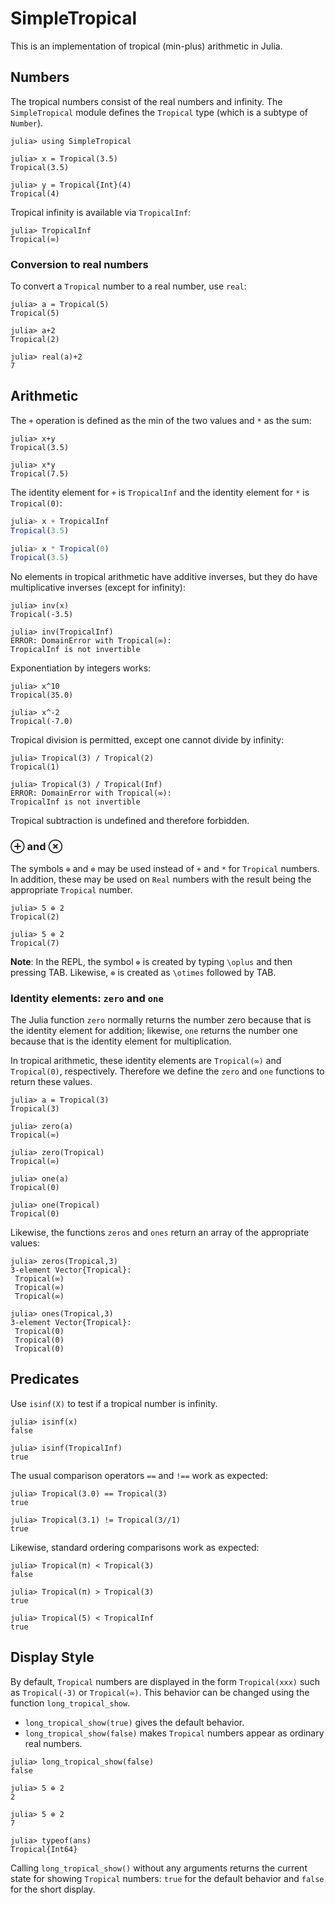 # SimpleTropical


This is an implementation of tropical (min-plus) arithmetic in Julia.

## Numbers

The tropical numbers consist of the real numbers and infinity. The
`SimpleTropical` module defines the `Tropical` type (which is a
subtype of `Number`). 
```
julia> using SimpleTropical

julia> x = Tropical(3.5)
Tropical(3.5)

julia> y = Tropical{Int}(4)
Tropical(4)
```

Tropical infinity is available via `TropicalInf`:
```
julia> TropicalInf
Tropical(∞)
```

### Conversion to real numbers  
To convert a `Tropical` number to a real number, use `real`:
```
julia> a = Tropical(5)
Tropical(5)

julia> a+2
Tropical(2)

julia> real(a)+2
7
```

## Arithmetic

The `+` operation is defined as the min of the two values and `*`
as the sum:
```
julia> x+y
Tropical(3.5)

julia> x*y
Tropical(7.5)
```

The identity element for `+` is `TropicalInf` and the identity
element for `*` is `Tropical(0)`:
``` julia
julia> x + TropicalInf
Tropical(3.5)

julia> x * Tropical(0)
Tropical(3.5)
```

No elements in tropical arithmetic have additive inverses, but they
do have multiplicative inverses (except for infinity):
```
julia> inv(x)
Tropical(-3.5)

julia> inv(TropicalInf)
ERROR: DomainError with Tropical(∞):
TropicalInf is not invertible
```

Exponentiation by integers works:
```
julia> x^10
Tropical(35.0)

julia> x^-2
Tropical(-7.0)
```

Tropical division is permitted, except one cannot divide by infinity:
```
julia> Tropical(3) / Tropical(2)
Tropical(1)

julia> Tropical(3) / Tropical(Inf)
ERROR: DomainError with Tropical(∞):
TropicalInf is not invertible
```

Tropical subtraction is undefined and therefore forbidden.

### ⊕ and ⊗ 

The symbols `⊕` and `⊗` may be used instead of `+` and `*` for `Tropical` numbers. In addition, these may be used on `Real` numbers with the result
being the appropriate `Tropical` number.
```
julia> 5 ⊕ 2
Tropical(2)

julia> 5 ⊗ 2
Tropical(7)
```

**Note**: In the REPL, the symbol `⊕` is created by typing `\oplus` and then pressing TAB. Likewise, `⊗` is created as `\otimes` followed by TAB.



### Identity elements: `zero` and `one`

The Julia function `zero` normally returns the number zero because that is the
identity element for addition; likewise, `one` returns the number one because 
that is the identity element for multiplication.

In tropical arithmetic, these identity elements are `Tropical(∞)` and `Tropical(0)`, 
respectively. Therefore we define the `zero` and `one` functions to return these values.
```
julia> a = Tropical(3)
Tropical(3)

julia> zero(a)
Tropical(∞)

julia> zero(Tropical)
Tropical(∞)

julia> one(a)
Tropical(0)

julia> one(Tropical)
Tropical(0)
```

Likewise, the functions `zeros` and `ones` return an array of the appropriate values:
```
julia> zeros(Tropical,3)
3-element Vector{Tropical}:
 Tropical(∞)
 Tropical(∞)
 Tropical(∞)

julia> ones(Tropical,3)
3-element Vector{Tropical}:
 Tropical(0)
 Tropical(0)
 Tropical(0)
```


## Predicates

Use `isinf(X)` to test if a tropical number is infinity.
```
julia> isinf(x)
false

julia> isinf(TropicalInf)
true
```

The usual comparison operators `==` and `!==` work as expected:
```
julia> Tropical(3.0) == Tropical(3)
true

julia> Tropical(3.1) != Tropical(3//1)
true
```

Likewise, standard ordering comparisons work as expected:
```
julia> Tropical(π) < Tropical(3)
false

julia> Tropical(π) > Tropical(3)
true

julia> Tropical(5) < TropicalInf
true
```


## Display Style

By default, `Tropical` numbers are displayed in the form `Tropical(xxx)` such as 
`Tropical(-3)` or `Tropical(∞)`. This behavior can be changed using the function 
`long_tropical_show`. 
+ `long_tropical_show(true)` gives the default behavior.
+ `long_tropical_show(false)` makes `Tropical` numbers appear as ordinary real numbers.

```
julia> long_tropical_show(false)
false

julia> 5 ⊕ 2
2

julia> 5 ⊗ 2
7

julia> typeof(ans)
Tropical{Int64}
```
Calling `long_tropical_show()` without any arguments returns the current state
for showing `Tropical` numbers: `true` for the default behavior and `false` 
for the short display.


